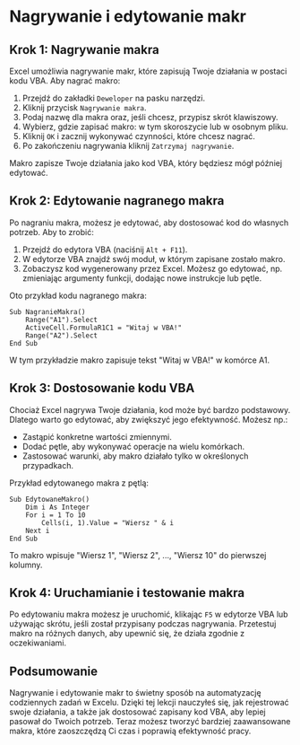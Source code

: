 # Nagrywanie i edytowanie makr

## Krok 1: Nagrywanie makra

Excel umożliwia nagrywanie makr, które zapisują Twoje działania w postaci kodu VBA. Aby nagrać makro:

1. Przejdź do zakładki `Deweloper` na pasku narzędzi.
2. Kliknij przycisk `Nagrywanie makra`.
3. Podaj nazwę dla makra oraz, jeśli chcesz, przypisz skrót klawiszowy.
4. Wybierz, gdzie zapisać makro: w tym skoroszycie lub w osobnym pliku.
5. Kliknij `OK` i zacznij wykonywać czynności, które chcesz nagrać.
6. Po zakończeniu nagrywania kliknij `Zatrzymaj nagrywanie`.

Makro zapisze Twoje działania jako kod VBA, który będziesz mógł później edytować.

## Krok 2: Edytowanie nagranego makra

Po nagraniu makra, możesz je edytować, aby dostosować kod do własnych potrzeb. Aby to zrobić:

1. Przejdź do edytora VBA (naciśnij `Alt + F11`).
2. W edytorze VBA znajdź swój moduł, w którym zapisane zostało makro.
3. Zobaczysz kod wygenerowany przez Excel. Możesz go edytować, np. zmieniając argumenty funkcji, dodając nowe instrukcje lub pętle.

Oto przykład kodu nagranego makra:

```vba
Sub NagranieMakra()
    Range("A1").Select
    ActiveCell.FormulaR1C1 = "Witaj w VBA!"
    Range("A2").Select
End Sub
```

W tym przykładzie makro zapisuje tekst "Witaj w VBA!" w komórce A1.

## Krok 3: Dostosowanie kodu VBA

Chociaż Excel nagrywa Twoje działania, kod może być bardzo podstawowy. Dlatego warto go edytować, aby zwiększyć jego efektywność. Możesz np.:

- Zastąpić konkretne wartości zmiennymi.
- Dodać pętle, aby wykonywać operacje na wielu komórkach.
- Zastosować warunki, aby makro działało tylko w określonych przypadkach.

Przykład edytowanego makra z pętlą:

```vba
Sub EdytowaneMakro()
    Dim i As Integer
    For i = 1 To 10
        Cells(i, 1).Value = "Wiersz " & i
    Next i
End Sub
```

To makro wpisuje "Wiersz 1", "Wiersz 2", ..., "Wiersz 10" do pierwszej kolumny.

## Krok 4: Uruchamianie i testowanie makra

Po edytowaniu makra możesz je uruchomić, klikając `F5` w edytorze VBA lub używając skrótu, jeśli został przypisany podczas nagrywania. Przetestuj makro na różnych danych, aby upewnić się, że działa zgodnie z oczekiwaniami.

## Podsumowanie

Nagrywanie i edytowanie makr to świetny sposób na automatyzację codziennych zadań w Excelu. Dzięki tej lekcji nauczyłeś się, jak rejestrować swoje działania, a także jak dostosować zapisany kod VBA, aby lepiej pasował do Twoich potrzeb. Teraz możesz tworzyć bardziej zaawansowane makra, które zaoszczędzą Ci czas i poprawią efektywność pracy.
